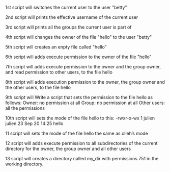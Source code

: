 1st script will switches the current user to the user "betty"

2nd script will prints the effective username of the current user

3rd script will prints all the groups the current user is part of

4th script will changes the owner of the file "hello" to the user "betty"

5th script will creates an enpty file called "hello"

6th script will adds execute permission to the owner of the file "hello"

7th script will adds execute permission to the owner and the group owner, and read permission to other users, to the file hello

8th script will adds execution permission to the owner, the group owner and the other users, to the file hello

9th script will Write a script that sets the permission to the file hello as follows:
Owner: no permission at all
Group: no permission at all
Other users: all the permissions

10th script will  sets the mode of the file hello to this:
-rwxr-x-wx 1 julien julien 23 Sep 20 14:25 hello

11 script will sets the mode of the file hello the same as olleh’s mode

12 script will adds execute permission to all subdirectories of the current directory for the owner, the group owner and all other users

13 script will  creates a directory called my_dir with permissions 751 in the working directory.
